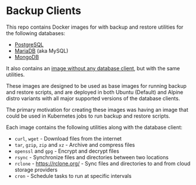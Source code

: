 # Backup Clients

This repo contains Docker images for with backup and restore utilities for the following databases:

- [PostgreSQL](./postgres)
- [MariaDB](./mariadb) (aka MySQL)
- [MongoDB](./mongodb)

It also contains an [image without any database client](./backup), but with the same utilities.

These images are designed to be used as base images for running backup and restore scripts, and are deployed in both Ubuntu (Default) and Alpine distro variants with all major supported versions of the database clients.

The primary motivation for creating these images was having an image that could be used in Kubernetes jobs to run backup and restore scripts.

Each image contains the following utilities along with the database client:

- `curl`, `wget` - Download files from the internet
- `tar`, `gzip`, `zip` and `xz` - Archive and compress files
- `openssl` and `gpg` - Encrypt and decrypt files
- `rsync` - Synchronize files and directories between two locations
- `rclone` - https://rclone.org/ - Sync files and directories to and from cloud storage providers
- `cron` - Schedule tasks to run at specific intervals
